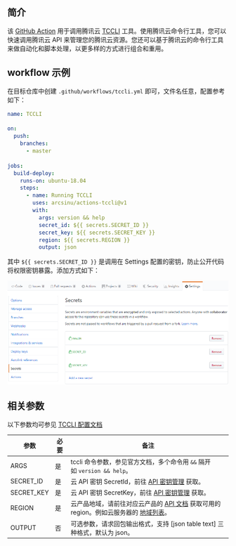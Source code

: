 ## 简介

该 [GitHub Action](https://help.github.com/cn/actions) 用于调用腾讯云
[TCCLI](https://github.com/TencentCloud/tencentcloud-cli)
工具。使用腾讯云命令行工具，您可以快速调用腾讯云 API 来管理您的腾讯云资源。您还可以基于腾讯云的命令行工具来做自动化和脚本处理，以更多样的方式进行组合和重用。

## workflow 示例

在目标仓库中创建 `.github/workflows/tccli.yml` 即可，文件名任意，配置参考如下：

```yaml
name: TCCLI

on:
  push:
    branches:
      - master

jobs:
  build-deploy:
    runs-on: ubuntu-18.04
    steps:
      - name: Running TCCLI
        uses: arcsinu/actions-tccli@v1
        with:
          args: version && help
          secret_id: ${{ secrets.SECRET_ID }}
          secret_key: ${{ secrets.SECRET_KEY }}
          region: ${{ secrets.REGION }}
          output: json
```

其中 `${{ secrets.SECRET_ID }}` 是调用在 Settings 配置的密钥，防止公开代码将权限密钥暴露。添加方式如下：

![Settings](images/repo-secrets.png)

## 相关参数

以下参数均可参见 [TCCLI 配置文档](https://github.com/TencentCloud/tencentcloud-cli#%E9%85%8D%E7%BD%AEtccli)

| 参数 | 必要 | 备注 |
| --- | --- | --- |
| ARGS | 是 | tccli 命令参数，参见官方文档，多个命令用 ` && ` 隔开<br>如 `version && help`。 |
| SECRET_ID | 是 | 云 API 密钥 SecretId，前往 [API 密钥管理](https://console.cloud.tencent.com/cam/capi) 获取。 |
| SECRET_KEY | 是 | 云 API 密钥 SecretKey，前往 [API 密钥管理](https://console.cloud.tencent.com/cam/capi) 获取。 |
| REGION | 是 | 云产品地域，请前往对应云产品的 [API 文档](https://cloud.tencent.com/document/api) 获取可用的 region。例如云服务器的 [地域列表](https://cloud.tencent.com/document/api/213/15692#.E5.9C.B0.E5.9F.9F.E5.88.97.E8.A1.A8)。 |
| OUTPUT | 否 |  可选参数，请求回包输出格式，支持 [json table text] 三种格式，默认为 json。 |

